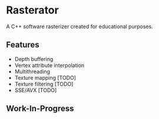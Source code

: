 # Rasterator
A C++ software rasterizer created for educational purposes.

## Features

* Depth buffering
* Vertex attribute interpolation
* Multithreading
* Texture mapping [TODO]
* Texture filtering [TODO]
* SSE/AVX [TODO]

## Work-In-Progress
